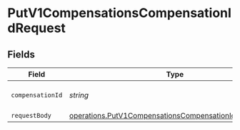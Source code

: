 # PutV1CompensationsCompensationIdRequest


## Fields

| Field                                                                                                                            | Type                                                                                                                             | Required                                                                                                                         | Description                                                                                                                      |
| -------------------------------------------------------------------------------------------------------------------------------- | -------------------------------------------------------------------------------------------------------------------------------- | -------------------------------------------------------------------------------------------------------------------------------- | -------------------------------------------------------------------------------------------------------------------------------- |
| `compensationId`                                                                                                                 | *string*                                                                                                                         | :heavy_check_mark:                                                                                                               | The UUID of the compensation                                                                                                     |
| `requestBody`                                                                                                                    | [operations.PutV1CompensationsCompensationIdRequestBody](../../models/operations/putv1compensationscompensationidrequestbody.md) | :heavy_minus_sign:                                                                                                               | N/A                                                                                                                              |